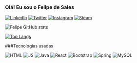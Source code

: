 ### Olá! Eu sou o Felipe de Sales 

[![LinkedIn](https://img.shields.io/badge/LinkedIn-0077B5?style=for-the-badge&logo=linkedin&logoColor=white)](https://www.linkedin.com/in/felipe-santos-65b7171bb/) [![Twitter](https://img.shields.io/badge/Twitter-1DA1F2?style=for-the-badge&logo=twitter&logoColor=white)](https://twitter.com/felipedsales) [![Instagram](https://img.shields.io/badge/Instagram-E4405F?style=for-the-badge&logo=instagram&logoColor=white)](https://www.instagram.com/_felipedsales/) [![Steam](https://img.shields.io/badge/Steam-000000?style=for-the-badge&logo=steam&logoColor=white)](https://steamcommunity.com/profiles/76561198111037484/)

![Felipe GitHub stats](https://github-readme-stats.vercel.app/api?username=felipedsales&show_icons=true&theme=highcontrast)

[![Top Langs](https://github-readme-stats.vercel.app/api/top-langs/?username=felipedsales&layout=compact)](https://github.com/felipedsales/github-readme-stats)

###Tecnologias usadas

![HTML](https://img.shields.io/badge/HTML5-E34F26?style=for-the-badge&logo=html5&logoColor=white) ![JS](https://img.shields.io/badge/CSS3-1572B6?style=for-the-badge&logo=css3&logoColor=white) ![Java](https://img.shields.io/badge/Java-ED8B00?style=for-the-badge&logo=java&logoColor=white) ![React](https://img.shields.io/badge/React-20232A?style=for-the-badge&logo=react&logoColor=61DAFB) ![Bootstrap](https://img.shields.io/badge/Bootstrap-563D7C?style=for-the-badge&logo=bootstrap&logoColor=white) ![Spring](https://img.shields.io/badge/Spring-6DB33F?style=for-the-badge&logo=spring&logoColor=white) ![MySQL](https://img.shields.io/badge/MySQL-00000F?style=for-the-badge&logo=mysql&logoColor=white
)

